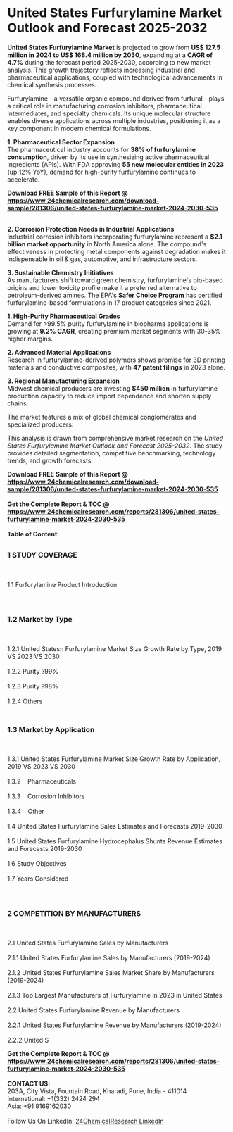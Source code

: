 <h1>United States Furfurylamine Market Outlook and Forecast 2025-2032</h1><p><strong>United States Furfurylamine Market</strong> is projected to grow from <strong>US$ 127.5 million in 2024 to US$ 168.4 million by 2030</strong>, expanding at a <strong>CAGR of 4.7%</strong> during the forecast period 2025-2030, according to new market analysis. This growth trajectory reflects increasing industrial and pharmaceutical applications, coupled with technological advancements in chemical synthesis processes.</p><p>Furfurylamine - a versatile organic compound derived from furfural - plays a critical role in manufacturing corrosion inhibitors, pharmaceutical intermediates, and specialty chemicals. Its unique molecular structure enables diverse applications across multiple industries, positioning it as a key component in modern chemical formulations.</p><p><strong>1. Pharmaceutical Sector Expansion</strong><br>
The pharmaceutical industry accounts for <strong>38% of furfurylamine consumption</strong>, driven by its use in synthesizing active pharmaceutical ingredients (APIs). With FDA approving <strong>55 new molecular entities in 2023</strong> (up 12% YoY), demand for high-purity furfurylamine continues to accelerate.</p><div><b>Download FREE Sample of this Report @ 
            <a href="https://www.24chemicalresearch.com/download-sample/281306/united-states-furfurylamine-market-2024-2030-535">
            https://www.24chemicalresearch.com/download-sample/281306/united-states-furfurylamine-market-2024-2030-535</a></b></div><br><p><strong>2. Corrosion Protection Needs in Industrial Applications</strong><br>
Industrial corrosion inhibitors incorporating furfurylamine represent a <strong>$2.1 billion market opportunity</strong> in North America alone. The compound's effectiveness in protecting metal components against degradation makes it indispensable in oil &amp; gas, automotive, and infrastructure sectors.</p><p><strong>3. Sustainable Chemistry Initiatives</strong><br>
As manufacturers shift toward green chemistry, furfurylamine's bio-based origins and lower toxicity profile make it a preferred alternative to petroleum-derived amines. The EPA's <strong>Safer Choice Program</strong> has certified furfurylamine-based formulations in 17 product categories since 2021.</p><p><strong>1. High-Purity Pharmaceutical Grades</strong><br>
Demand for &gt;99.5% purity furfurylamine in biopharma applications is growing at <strong>9.2% CAGR</strong>, creating premium market segments with 30-35% higher margins.</p><p><strong>2. Advanced Material Applications</strong><br>
Research in furfurylamine-derived polymers shows promise for 3D printing materials and conductive composites, with <strong>47 patent filings</strong> in 2023 alone.</p><p><strong>3. Regional Manufacturing Expansion</strong><br>
Midwest chemical producers are investing <strong>$450 million</strong> in furfurylamine production capacity to reduce import dependence and shorten supply chains.</p><p>The market features a mix of global chemical conglomerates and specialized producers:</p><p>This analysis is drawn from comprehensive market research on the <em>United States Furfurylamine Market Outlook and Forecast 2025-2032</em>. The study provides detailed segmentation, competitive benchmarking, technology trends, and growth forecasts.</p><div><b>Download FREE Sample of this Report @ 
            <a href="https://www.24chemicalresearch.com/download-sample/281306/united-states-furfurylamine-market-2024-2030-535">
            https://www.24chemicalresearch.com/download-sample/281306/united-states-furfurylamine-market-2024-2030-535</a></b></div><br><div><b>Get the Complete Report & TOC @ 
            <a href="https://www.24chemicalresearch.com/reports/281306/united-states-furfurylamine-market-2024-2030-535">
            https://www.24chemicalresearch.com/reports/281306/united-states-furfurylamine-market-2024-2030-535</a></b></div><br>
            <b>Table of Content:</b><p><h2><span style="font-size:16px"><strong>1 STUDY COVERAGE</strong></span></h2><br />
<p>1.1 Furfurylamine Product Introduction</p><br />
<h2><span style="font-size:16px"><strong>1.2 Market by Type</strong></span></h2><br />
<p>1.2.1 United Statesn Furfurylamine Market Size Growth Rate by Type, 2019 VS 2023 VS 2030<br /><br />
1.2.2 Purity ?99%&nbsp;&nbsp; &nbsp;<br /><br />
1.2.3 Purity ?98%<br /><br />
1.2.4 Others<br /><br />
<h2><span style="font-size:16px"><strong>1.3 Market by Application</strong></span></h2><br />
<p>1.3.1 United States Furfurylamine Market Size Growth Rate by Application, 2019 VS 2023 VS 2030<br /><br />
1.3.2&nbsp;&nbsp; &nbsp;Pharmaceuticals<br /><br />
1.3.3&nbsp;&nbsp; &nbsp;Corrosion Inhibitors<br /><br />
1.3.4&nbsp;&nbsp; &nbsp;Other<br /><br />
1.4 United States Furfurylamine Sales Estimates and Forecasts 2019-2030<br /><br />
1.5 United States Furfurylamine Hydrocephalus Shunts Revenue Estimates and Forecasts 2019-2030<br /><br />
1.6 Study Objectives<br /><br />
1.7 Years Considered</p><br />
<h2><span style="font-size:16px"><strong>2 COMPETITION BY MANUFACTURERS</strong></span></h2><br />
<p>2.1 United States Furfurylamine Sales by Manufacturers<br /><br />
2.1.1 United States Furfurylamine Sales by Manufacturers (2019-2024)<br /><br />
2.1.2 United States Furfurylamine Sales Market Share by Manufacturers (2019-2024)<br /><br />
2.1.3 Top Largest Manufacturers of Furfurylamine in 2023 in United States<br /><br />
2.2 United States Furfurylamine Revenue by Manufacturers<br /><br />
2.2.1 United States Furfurylamine Revenue by Manufacturers (2019-2024)<br /><br />
2.2.2 United S</p><div><b>Get the Complete Report & TOC @ 
            <a href="https://www.24chemicalresearch.com/reports/281306/united-states-furfurylamine-market-2024-2030-535">
            https://www.24chemicalresearch.com/reports/281306/united-states-furfurylamine-market-2024-2030-535</a></b></div><br><b>CONTACT US:</b><br>
            203A, City Vista, Fountain Road, Kharadi, Pune, India - 411014<br>
            International: +1(332) 2424 294<br>
            Asia: +91 9169162030 <br><br>
            Follow Us On LinkedIn: <a href="https://www.linkedin.com/company/24chemicalresearch/">24ChemicalResearch LinkedIn</a>